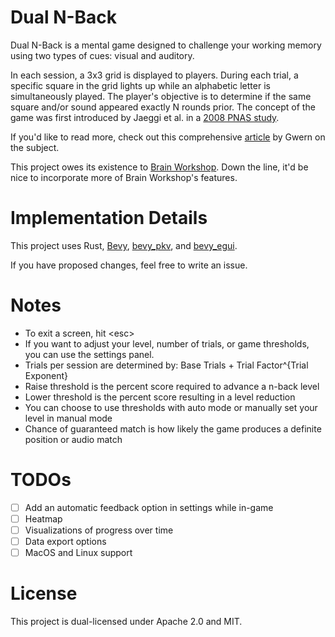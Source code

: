 # Dual N-Back

Dual N-Back is a mental game designed to challenge your working memory using two types of cues: visual and auditory.

In each session, a 3x3 grid is displayed to players. During each trial, a specific square in the grid lights up while an alphabetic letter is simultaneously played. The player's objective is to determine if the same square and/or sound appeared exactly N rounds prior.
The concept of the game was first introduced by Jaeggi et al. in a [2008 PNAS study](https://www.pnas.org/doi/10.1073/pnas.0801268105).

If you'd like to read more, check out this comprehensive [article](https://gwern.net/dnb-faq) by Gwern on the subject. 

This project owes its existence to [Brain Workshop](https://brainworkshop.sourceforge.net/). Down the line, it'd be nice to incorporate more of Brain Workshop's features.

# Implementation Details

This project uses Rust, [Bevy](https://github.com/bevyengine/bevy), [bevy_pkv](https://github.com/johanhelsing/bevy_pkv), and [bevy_egui](https://github.com/mvlabat/bevy_egui).

If you have proposed changes, feel free to write an issue. 

# Notes

- To exit a screen, hit \<esc\>
- If you want to adjust your level, number of trials, or game thresholds, you can use the settings panel.
- Trials per session are determined by: Base Trials + Trial Factor^{Trial Exponent}
- Raise threshold is the percent score required to advance a n-back level
- Lower threshold is the percent score resulting in a level reduction
- You can choose to use thresholds with auto mode or manually set your level in manual mode
- Chance of guaranteed match is how likely the game produces a definite position or audio match

# TODOs
- [ ] Add an automatic feedback option in settings while in-game
- [ ] Heatmap 
- [ ] Visualizations of progress over time
- [ ] Data export options
- [ ] MacOS and Linux support

# License

This project is dual-licensed under Apache 2.0 and MIT.
